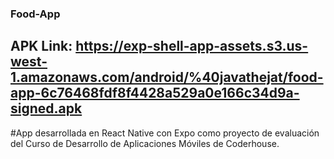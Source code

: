 ### Food-App
## APK Link: https://exp-shell-app-assets.s3.us-west-1.amazonaws.com/android/%40javathejat/food-app-6c76468fdf8f4428a529a0e166c34d9a-signed.apk

#App desarrollada en React Native con Expo como proyecto de evaluación del Curso de Desarrollo de Aplicaciones Móviles de Coderhouse. 
